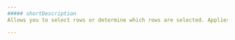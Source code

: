 ```yaml
---
##### shortDescription
Allows you to select rows or determine which rows are selected. Applies only if **selection**.[deferred]({basewidgetpath}/Configuration/selection/#deferred) is **false**.

---
```

